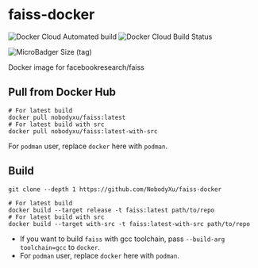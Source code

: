 # faiss-docker

![Docker Cloud Automated build](https://img.shields.io/docker/cloud/automated/nobodyxu/faiss)
![Docker Cloud Build Status](https://img.shields.io/docker/cloud/build/nobodyxu/faiss)

![MicroBadger Size (tag)](https://img.shields.io/microbadger/image-size/nobodyxu/faiss/latest)

Docker image for facebookresearch/faiss

## Pull from Docker Hub

```
# For latest build
docker pull nobodyxu/faiss:latest
# For latest build with src
docker pull nobodyxu/faiss:latest-with-src
```

For `podman` user, replace `docker` here with `podman`.

## Build

```
git clone --depth 1 https://github.com/NobodyXu/faiss-docker

# For latest build
docker build --target release -t faiss:latest path/to/repo
# For latest build with src
docker build --target with-src -t faiss:latest-with-src path/to/repo
```

 - If you want to build `faiss` with gcc toolchain, pass `--build-arg toolchain=gcc` to `docker`.
 - For `podman` user, replace `docker` here with `podman`.
